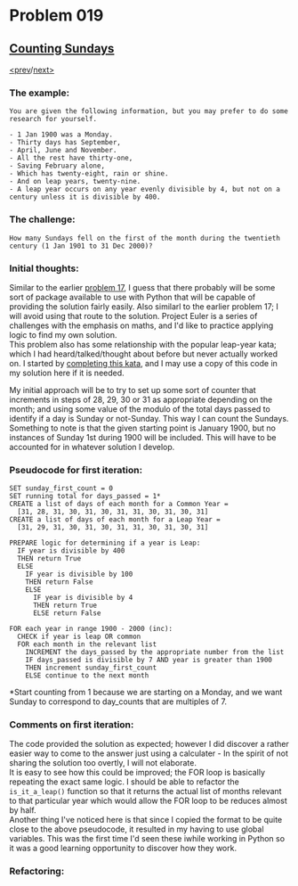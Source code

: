 # Problem 019

## [Counting Sundays](https://projecteuler.net/problem=19)

[<prev](./../018_maximum_sum_path_I/README.md)/[next>](./../README.md) 

### The example:
`You are given the following information, but you may prefer to do some research for yourself.`

```
- 1 Jan 1900 was a Monday.
- Thirty days has September,
- April, June and November.
- All the rest have thirty-one,
- Saving February alone,
- Which has twenty-eight, rain or shine.
- And on leap years, twenty-nine.
- A leap year occurs on any year evenly divisible by 4, but not on a century unless it is divisible by 400.
```

### The challenge:
`How many Sundays fell on the first of the month during the twentieth century (1 Jan 1901 to 31 Dec 2000)?`

### Initial thoughts:
Similar to the earlier 
[problem 17](./../017_number_letter_counts.README.md), 
I guess that there probably will be some sort of package available to use with Python that will be capable of providing the solution fairly easily. Also similarl to the earlier problem 17; I will avoid using that route to the solution. Project Euler is a series of challenges with the emphasis on maths, and I'd like to practice applying logic to find my own solution. \
This problem also has some relationship with the popular leap-year kata; which I had heard/talked/thought about before but never actually worked on. I started by 
[completing this kata](https://www.codewars.com/kata/reviews/553a8c52f3cc9482dc000116/groups/553c01f0a21770fd23000002), 
and I may use a copy of this code in my solution here if it is needed. 

My initial approach will be to try to set up some sort of counter that increments in steps of 28, 29, 30 or 31 as appropriate depending on the month; and using some value of the modulo of the total days passed to identify if a day is Sunday or not-Sunday. This way I can count the Sundays.\
Something to note is that the given starting point is January 1900, but no instances of Sunday 1st during 1900 will be included. This will have to be accounted for in whatever solution I develop.

### Pseudocode for first iteration:
```
SET sunday_first_count = 0
SET running total for days_passed = 1*
CREATE a list of days of each month for a Common Year =
  [31, 28, 31, 30, 31, 30, 31, 31, 30, 31, 30, 31]
CREATE a list of days of each month for a Leap Year =
  [31, 29, 31, 30, 31, 30, 31, 31, 30, 31, 30, 31]

PREPARE logic for determining if a year is Leap:
  IF year is divisible by 400
  THEN return True
  ELSE
    IF year is divisible by 100
    THEN return False
    ELSE
      IF year is divisible by 4
      THEN return True
      ELSE return False

FOR each year in range 1900 - 2000 (inc):
  CHECK if year is leap OR common
  FOR each month in the relevant list
    INCREMENT the days_passed by the appropriate number from the list
    IF days_passed is divisible by 7 AND year is greater than 1900
    THEN increment sunday_first_count
    ELSE continue to the next month
```
*Start counting from 1 because we are starting on a Monday, and we want Sunday to correspond to day_counts that are multiples of 7.

### Comments on first iteration:
The code provided the solution as expected; however I did discover a rather easier way to come to the answer just using a calculater - In the spirit of not sharing the solution too overtly, I will not elaborate.\
It is easy to see how this could be improved; the FOR loop is basically repeating the exact same logic. I should be able to refactor the `is_it_a_leap()` function so that it returns the actual list of months relevant to that particular year which would allow the FOR loop to be reduces almost by half. \
Another thing I've noticed here is that since I copied the format to be quite close to the above pseudocode, it resulted in my having to use global variables. This was the first time I'd seen these iwhile working in Python so it was a good learning opportunity to discover how they work.

### Refactoring:
